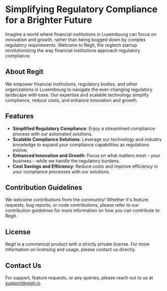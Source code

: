 # Simplifying Regulatory Compliance for a Brighter Future 

Imagine a world where financial institutions in Luxembourg can focus on innovation and growth, rather than being bogged down by complex regulatory requirements. Welcome to Regit, the regtech startup revolutionizing the way financial institutions approach regulatory compliance.

## About Regit 

We empower financial institutions, regulatory bodies, and other organizations in Luxembourg to navigate the ever-changing regulatory landscape with ease. Our expertise and scalable technology simplify compliance, reduce costs, and enhance innovation and growth.

## Features 

- **Simplified Regulatory Compliance**: Enjoy a streamlined compliance process with our automated solutions.
- **Scalable Compliance Solutions**: Leverage our technology and industry knowledge to expand your compliance capabilities as regulations evolve.
- **Enhanced Innovation and Growth**: Focus on what matters most – your business – while we handle the regulatory burdens.
- **Cost Savings and Efficiency**: Reduce costs and improve efficiency in your compliance processes with our solutions.

## Contribution Guidelines 

We welcome contributions from the community! Whether it's feature requests, bug reports, or code contributions, please refer to our contribution guidelines for more information on how you can contribute to Regit.

## License 

Regit is a commercial product with a strictly private license. For more information on licensing and usage, please contact us directly.

## Contact Us 

For support, feature requests, or any queries, please reach out to us at support@regit.io.
